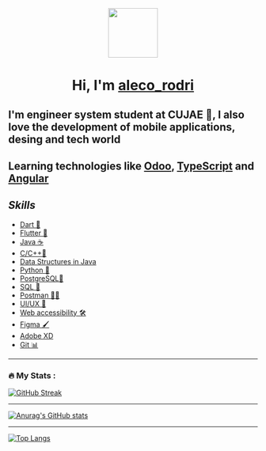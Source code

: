  <div id="header" align="center">

  <img src="https://media.giphy.com/media/M9gbBd9nbDrOTu1Mqx/giphy.gif" width="100"/>
  
</div>

<h1 align="center">
 Hi, I'm
 <A HREF="https://mobile.twitter.com/aleco_rodri"> aleco_rodri </A>

</h1>

## I'm engineer system student at CUJAE 💚, I also love the development of mobile applications, desing and tech world

## Learning technologies like [Odoo](https://www.odoo.com/es_ES), [TypeScript](https://www.typescriptlang.org/docs/) and [Angular](https://angular.io)

## ***Skills***

* [Dart 🎯](https://dart.dev)
* [Flutter 💙](https://flutter.dev/)
* [Java ☕](https://www.java.com/es/)
* [C/C++🧵](https://docs.microsoft.com/en-us/cpp/?view=msvc-170)
* [Data Structures in Java](https://docs.oracle.com/javase/tutorial/collections/intro/index.html)
* [Python 🐍](https://www.python.org)
* [PostgreSQL🐘](https://www.postgresql.org)
* [SQL 📝](https://docs.microsoft.com/en-us/sql/?view=sql-server-ver16)
* [Postman 🐱‍🏍](https://www.postman.com)
* [UI](https://en.wikipedia.org/wiki/User_interface_design)[/UX 🎨](https://en.wikipedia.org/wiki/User_experience_design)
* [Web accessibility 🛠](https://codigofacilito.com/certificates/43212.pdf)
* [Figma 🖌](https://www.figma.com)
* [Adobe XD](https://www.adobe.com/products/xd.html)
* [Git 📊](https://git-scm.com)

---

### :fire: My Stats :

[![GitHub Streak](https://github-readme-streak-stats.herokuapp.com/?user=alecorodri&theme=tokyonight)](https://git.io/streak-stats)

---
[![Anurag's GitHub stats](https://github-readme-stats.vercel.app/api?username=alecorodri&show_icons=true&theme=tokyonight)](https://github.com/anuraghazra/github-readme-stats)

---
[![Top Langs](https://github-readme-stats.vercel.app/api/top-langs/?username=alecorodri&layout=compact&theme=tokyonight)](https://github.com/anuraghazra/github-readme-stats)
